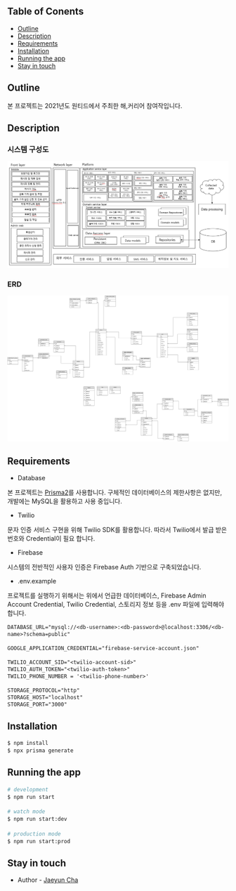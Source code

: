## Table of Conents

- [Outline](#outline)
- [Description](#description)
- [Requirements](#requirements)
- [Installation](#installation)
- [Running the app](#running-the-app)
- [Stay in touch](#stay-in-touch)

## Outline

본 프로젝트는 2021년도 원티드에서 주최한 해,커리어 참여작입니다.

## Description

### 시스템 구성도

![](./docs/system-diagram.png)

### ERD

![](./docs/erd.png)

## Requirements

- Database

본 프로젝트는 [Prisma2](https://www.prisma.io/)를 사용합니다. 구체적인 데이터베이스의 제한사항은 없지만, 개발에는 MySQL을 활용하고 사용 중입니다.

- Twilio

문자 인증 서비스 구현을 위해 Twilio SDK를 활용합니다. 따라서 Twilio에서 발급 받은 번호와 Credential이 필요 합니다.

- Firebase

시스템의 전반적인 사용자 인증은 Firebase Auth 기반으로 구축되었습니다.

- .env.example

프로젝트를 실행하기 위해서는 위에서 언급한 데이터베이스, Firebase Admin Account Credential, Twilio Credential, 스토리지 정보 등을 .env 파일에 입력해야 합니다.

```
DATABASE_URL="mysql://<db-username>:<db-password>@localhost:3306/<db-name>?schema=public"

GOOGLE_APPLICATION_CREDENTIAL="firebase-service-account.json"

TWILIO_ACCOUNT_SID="<twilio-account-sid>"
TWILIO_AUTH_TOKEN="<twilio-auth-token>"
TWILIO_PHONE_NUMBER = '<twilio-phone-number>'

STORAGE_PROTOCOL="http"
STORAGE_HOST="localhost"
STORAGE_PORT="3000"
```

## Installation

```bash
$ npm install
$ npx prisma generate
```

## Running the app

```bash
# development
$ npm run start

# watch mode
$ npm run start:dev

# production mode
$ npm run start:prod
```

## Stay in touch

- Author - [Jaeyun Cha](https://notjustmoney.github.io)
